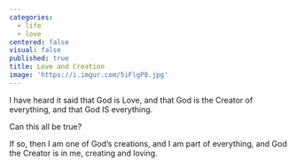 ```yaml
---
categories:
  - life
  - love
centered: false
visual: false
published: true
title: Love and Creation
image: 'https://i.imgur.com/5iFlgP8.jpg'
---
```

I have heard it said that God is Love,
and that God is the Creator of everything,
and that God IS everything.

Can this all be true?

If so, 
then I am one 
of God’s creations,
and I am part 
of everything,
and God the Creator 
is in me,
creating 
and loving.